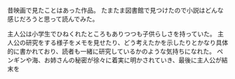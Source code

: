 昔映画で見たことはあった作品。
たまたま図書館で見つけたので小説はどんな感じだろうと思って読んでみた。

主人公は小学生でひねくれたところもありつつも子供らしさを持っていた。
主人公の研究をする様子をメモを見せたり、どう考えたかを示したりとかなり具体的に書かれており、読者も一緒に研究しているかのような気持ちになれた。
ペンギンや海、お姉さんの秘密が徐々に着実に明かされていき、最後に主人公が結末を
